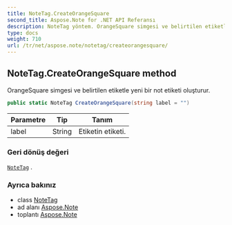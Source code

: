 ```yaml
---
title: NoteTag.CreateOrangeSquare
second_title: Aspose.Note for .NET API Referansı
description: NoteTag yöntem. OrangeSquare simgesi ve belirtilen etiketle yeni bir not etiketi oluşturur.
type: docs
weight: 710
url: /tr/net/aspose.note/notetag/createorangesquare/
---
```

## NoteTag.CreateOrangeSquare method

OrangeSquare simgesi ve belirtilen etiketle yeni bir not etiketi oluşturur.

```csharp
public static NoteTag CreateOrangeSquare(string label = "")
```

| Parametre | Tip | Tanım |
| --- | --- | --- |
| label | String | Etiketin etiketi. |

### Geri dönüş değeri

[`NoteTag`](../) .

### Ayrıca bakınız

* class [NoteTag](../)
* ad alanı [Aspose.Note](../../notetag/)
* toplantı [Aspose.Note](../../../)


